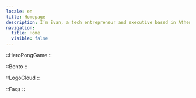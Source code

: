 ```yaml
---
locale: en
title: Homepage
description: I’m Evan, a tech entrepreneur and executive based in Athens. I’m currently Chief Revenue Officer at Shop Circle, leading revenue and sales strategy. I’ve co-founded companies like HulkApps and Optyn, and hold a Computer Science degree from the University of Athens. I enjoy sharing my insights on entrepreneurship and tech through GitHub and X.
navigation:
  title: Home
  visible: false
---
```




::HeroPongGame
::

::Bento
::

::LogoCloud
::

::Faqs
::
